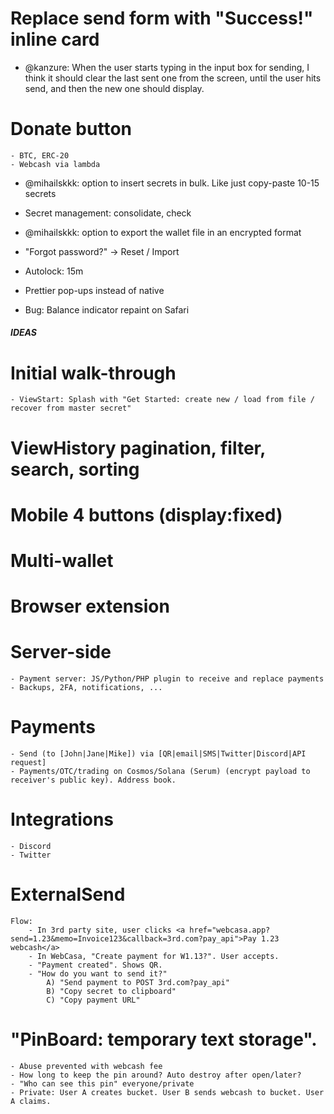 # Replace send form with "Success!" inline card
- @kanzure: When the user starts typing in the input box for sending,
           I think it should clear the last sent one from the screen,
           until the user hits send, and then the new one should display.

# Donate button
    - BTC, ERC-20
    - Webcash via lambda

- @mihailskkk: option to insert secrets in bulk. Like just copy-paste 10-15 secrets
- Secret management: consolidate, check

- @mihailskkk: option to export the wallet file in an encrypted format
- "Forgot password?" -> Reset / Import
- Autolock: 15m

- Prettier pop-ups instead of native

- Bug: Balance indicator repaint on Safari

##### IDEAS

# Initial walk-through
    - ViewStart: Splash with "Get Started: create new / load from file / recover from master secret"

# ViewHistory pagination, filter, search, sorting

# Mobile 4 buttons (display:fixed)

# Multi-wallet

# Browser extension

# Server-side
    - Payment server: JS/Python/PHP plugin to receive and replace payments
    - Backups, 2FA, notifications, ...

# Payments
    - Send (to [John|Jane|Mike]) via [QR|email|SMS|Twitter|Discord|API request]
    - Payments/OTC/trading on Cosmos/Solana (Serum) (encrypt payload to receiver's public key). Address book.

# Integrations
    - Discord
    - Twitter

# ExternalSend
    Flow:
        - In 3rd party site, user clicks <a href="webcasa.app?send=1.23&memo=Invoice123&callback=3rd.com?pay_api">Pay 1.23 webcash</a>
        - In WebCasa, "Create payment for W1.13?". User accepts.
        - "Payment created". Shows QR.
        - "How do you want to send it?"
            A) "Send payment to POST 3rd.com?pay_api"
            B) "Copy secret to clipboard"
            C) "Copy payment URL"

# "PinBoard: temporary text storage".
    - Abuse prevented with webcash fee
    - How long to keep the pin around? Auto destroy after open/later?
    - "Who can see this pin" everyone/private
    - Private: User A creates bucket. User B sends webcash to bucket. User A claims.
